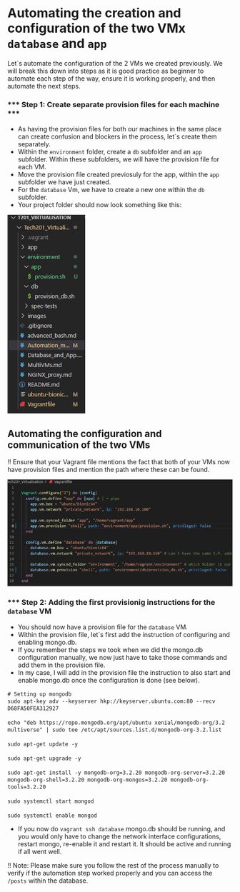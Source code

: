# Automating the creation and configuration of the two VMx `database` and `app`

Let`s automate the configuration of the 2 VMs we created previously. We will break this down into steps as it is good practice as beginner to automate each step of the way, ensure it is working properly, and then automate the next steps. 

### *** Step 1: Create separate provision files for each machine *** 

- As having the provision files for both our machines in the same place can create confusion and blockers in the process, let`s create them separately. 
- Within the `environment` folder, create a `db` subfolder and an `app` subfolder. Within these subfolders, we will have the provision file for each VM. 
- Move the provision file created previosuly for the app, within the `app` subfolder we have just created. 
- For the `database` Vm, we have to create a new one within the `db` subfolder. 
- Your project folder should now look something like this:

![](images/difprovision.PNG)

## Automating the configuration and communication of the two VMs

!! Ensure that your Vagrant file mentions the fact that both of your VMs now have provision files and mention the path where these can be found.

![](images/2vmsvagrant.PNG)


### *** Step 2: Adding the first provisionig instructions for the `database` VM

- You should now have a provision file for the `database` VM. 
- Within the provision file, let`s first add the instruction of configuring and enabling mongo.db. 
- If you remember the steps we took when we did the mongo.db configuration manually, we now just have to take those commands and add them in the provision file. 
- In my case, I will add in the provision file the instruction to also start and enable mongo.db once the configuration is done (see below).

```
# Setting up mongodb
sudo apt-key adv --keyserver hkp://keyserver.ubuntu.com:80 --recv D68FA50FEA312927

echo "deb https://repo.mongodb.org/apt/ubuntu xenial/mongodb-org/3.2 multiverse" | sudo tee /etc/apt/sources.list.d/mongodb-org-3.2.list

sudo apt-get update -y

sudo apt-get upgrade -y

sudo apt-get install -y mongodb-org=3.2.20 mongodb-org-server=3.2.20 mongodb-org-shell=3.2.20 mongodb-org-mongos=3.2.20 mongodb-org-tools=3.2.20

sudo systemctl start mongod

sudo systemctl enable mongod
```

- If you now do `vagrant ssh database` mongo.db should be running, and you would only have to change the network interface configurations, restart mongo, re-enable it and restart it. It should be active and running if all went well. 

!! Note: Please make sure you follow the rest of the process manually to verify if the automation step worked properly and you can access the `/posts` within the database. 